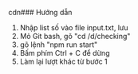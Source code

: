 cdn### Hướng dẫn
1. Nhập list số vào file input.txt, lưu
2. Mỏ Git bash, gõ "cd /d/checking"
3. gõ lệnh "npm run start"
4. Bấm phím Ctrl + C để dừng
5. Làm lại lượt khác từ bước 1
